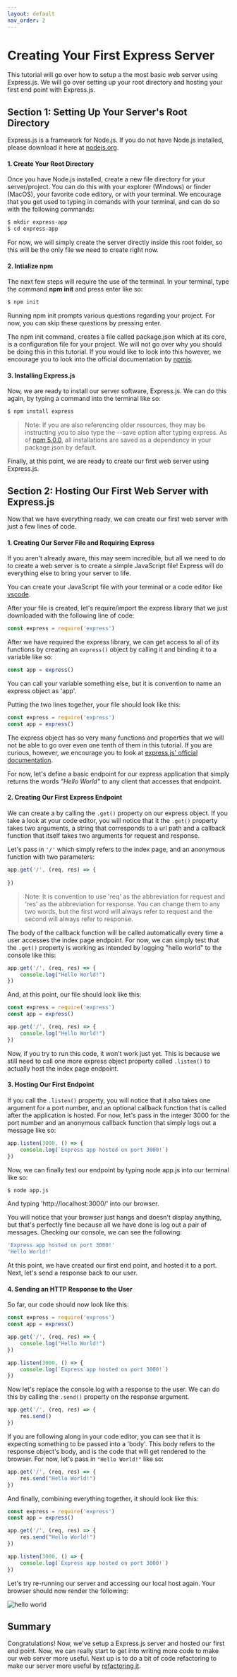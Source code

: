 ```yaml
---
layout: default
nav_order: 2
---
```


# Creating Your First Express Server

This tutorial will go over how to setup a the most basic web server using Express.js. We will go over setting up your root directory and hosting your first end point with Express.js.

## Section 1: Setting Up Your Server's Root Directory

Express.js is a framework for Node.js. If you do not have Node.js installed, please download it here at [nodejs.org](https://nodejs.org/en/download/).

#### 1. Create Your Root Directory

Once you have Node.js installed, create a new file directory for your server/project. You can do this with your explorer (Windows) or finder (MacOS), your favorite code editory, or with your terminal. We encourage that you get used to typing in comands with your terminal, and can do so with the following commands:

```bash
$ mkdir express-app
$ cd express-app
```

For now, we will simply create the server directly inside this root folder, so this will be the only file we need to create right now.

#### 2. Intialize npm

The next few steps will require the use of the terminal. In your terminal, type the command **npm init** and press enter like so:

```bash
$ npm init
```

Running npm init prompts various questions regarding your project. For now, you can skip these questions by pressing enter.

The npm init command, creates a file called package.json which at its core, is a configuration file for your project. We will not go over why you should be doing this in this tutorial. If you would like to look into this however, we encourage you to look into the official documentation by [npmjs](https://docs.npmjs.com/creating-a-package-json-file).

#### 3. Installing Express.js

Now, we are ready to install our server software, Express.js. We can do this again, by typing a command into the terminal like so:

```bash
$ npm install express
```

>Note: If you are also referencing older resources, they may be instructing you to also type the --save option after typing express. As of [npm 5.0.0](https://blog.npmjs.org/post/161081169345/v500), all installations are saved as a dependency in your package.json by default.

Finally, at this point, we are ready to create our first web server using Express.js.

## Section 2: Hosting Our First Web Server with Express.js

Now that we have everything ready, we can create our first web server with just a few lines of code.

#### 1. Creating Our Server File and Requiring Express

If you aren't already aware, this may seem incredible, but all we need to do to create a web server is to create a simple JavaScript file! Express will do everything else to bring your server to life.

You can create your JavaScript file with your terminal or a code editor like [vscode](https://code.visualstudio.com/).

After your file is created, let's require/import the express library that we just downloaded with the following line of code:

```javascript
const express = require('express')
```

After we have required the express library, we can get access to all of its functions by creating an ```express()``` object by calling it and binding it to a variable like so:

```javascript
const app = express()
```

You can call your variable something else, but it is convention to name an express object as 'app'.

Putting the two lines together, your file should look like this:

```javascript
const express = require('express')
const app = express()
```

The express object has so very many functions and properties that we will not be able to go over even one tenth of them in this tutorial. If you are curious, however, we encourage you to look at [express.js' official documentation](https://expressjs.com/en/api.html).

For now, let's define a basic endpoint for our express application that simply returns the words *"Hello World"* to any client that accesses that endpoint.

#### 2. Creating Our First Express Endpoint

We can create a  by calling the ```.get()``` property on our express object. If you take a look at your code editor, you will notice that it the ```.get()``` property takes two arguments, a string that corresponds to a url path and a callback function that itself takes two arguments for request and response.

Let's pass in ```'/'``` which simply refers to the index page, and an anonymous function with two parameters:

```javascript
app.get('/', (req, res) => {
    
})
```

>Note: It is convention to use 'req' as the abbreviation for request and 'res' as the abbreviation for response. You can change them to any two words, but the first word will always refer to request and the second will always refer to response.

The body of the callback function will be called automatically every time a user accesses the index page endpoint. For now, we can simply test that the ```.get()``` property is working as intended by logging "hello world" to the console like this:

```javascript
app.get('/', (req, res) => {
    console.log("Hello World!")
})
```

And, at this point, our file should look like this:
```javascript
const express = require('express')
const app = express()

app.get('/', (req, res) => {
    console.log("Hello World!")
})
```

Now, if you try to run this code, it won't work just yet. This is because we still need to call one more express object property called ```.listen()``` to actually host the index page endpoint.

#### 3. Hosting Our First Endpoint

If you call the ```.listen()``` property, you will notice that it also takes one argument for a port number, and an optional callback function that is called after the application is hosted. For now, let's pass in the integer 3000 for the port number and an anonymous callback function that simply logs out a message like so:

```javascript
app.listen(3000, () => {
    console.log(`Express app hosted on port 3000!`)
})
```

Now, we can finally test our endpoint by typing node app.js into our terminal like so:

```bash
$ node app.js
```

And typing 'http://localhost:3000/' into our browser.

You will notice that your browser just hangs and doesn't display anything, but that's perfectly fine because all we have done is log out a pair of messages. Checking our console, we can see the following:

```javascript
'Express app hosted on port 3000!'
'Hello World!'
```

At this point, we have created our first end point, and hosted it to a port. Next, let's send a response back to our user.

#### 4. Sending an HTTP Response to the User

So far, our code should now look like this:

```javascript
const express = require('express')
const app = express()

app.get('/', (req, res) => {
    console.log("Hello World!")
})

app.listen(3000, () => {
    console.log(`Express app hosted on port 3000!`)
})
```

Now let's replace the console.log with a response to the user. We can do this by calling the ```.send()``` property on the response argument.

```javascript
app.get('/', (req, res) => {
    res.send()
})
```

If you are following along in your code editor, you can see that it is expecting something to be passed into a 'body'. This body refers to the response object's body, and is the code that will get rendered to the browser. For now, let's pass in ```"Hello World!"``` like so:

```javascript
app.get('/', (req, res) => {
    res.send("Hello World!")
})
```

And finally, combining everything together, it should look like this:

```javascript
const express = require('express')
const app = express()

app.get('/', (req, res) => {
    res.send("Hello World!")
})

app.listen(3000, () => {
    console.log(`Express app hosted on port 3000!`)
})
```

Let's try re-running our server and accessing our local host again. Your browser should now render the following:

![hello world](./images/hello-world.png)

## Summary

Congratulations! Now, we've setup a Express.js server and hosted our first end point. Now, we can really start to get into writing more code to make our web server more useful. Next up is to do a bit of code refactoring to make our server more useful by [refactoring it](./refactor.md).